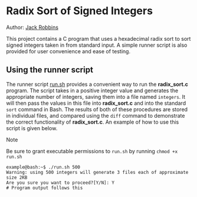 # Radix Sort of Signed Integers
Author: [Jack Robbins](https://www.github.com/jackr276)

This project contains a C program that uses a hexadecimal radix sort to sort signed integers taken in from standard input. A simple runner script is also provided for user convenience and ease of testing.

## Using the runner script
The runner script [run.sh](https://github.com/jackr276/Radix-Sort-of-Signed-Integers/blob/main/src/run.sh) provides a convenient way to run the **radix_sort.c** program. The script takes in a positive integer value and generates the appropriate number of integers, saving them into a file named `integers`. It will then pass the
values in this file into **radix_sort.c** and into the standard `sort` command in Bash. The results of both of these procedures are stored in individual files, and compared using the `diff` command to demonstrate the correct functionality of **radix_sort.c**. An example of how to use this script is given below.

>[!NOTE]
>Be sure to grant executable permissions to `run.sh` by running `chmod +x run.sh`

```console
example@bash:~$ ./run.sh 500
Warning: using 500 integers will generate 3 files each of approximate size 2KB
Are you sure you want to proceed?[Y/N]: Y
# Program output follows this
```
